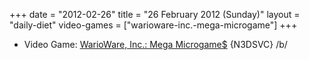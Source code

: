 +++
date = "2012-02-26"
title = "26 February 2012 (Sunday)"
layout = "daily-diet"
video-games = ["warioware-inc.-mega-microgame"]
+++

<ul>
<li class="entry Video Game">Video Game: <a href="/video-games/warioware-inc.-mega-microgame">WarioWare, Inc.: Mega Microgame$</a> {N3DSVC} /b/</li>
</ul>